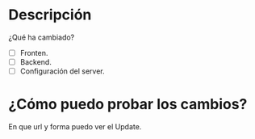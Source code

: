# Descripción
¿Qué ha cambiado?

 -[ ] Fronten.
 -[ ] Backend.
 -[ ] Configuración del server.
 
 # ¿Cómo puedo probar los cambios?
 En que url y forma puedo ver el Update.